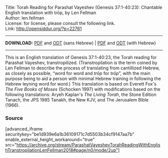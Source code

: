 <html>
<head></head>
<body>
Title: Torah Reading for Parashat Vayeshev (Genesis 37:1-40:23): Chantable English translation with trōp, by Len Fellman<br />
Author: len.fellman<br />
License: for license, please consult the following link.<br />
Link: <a href="http://opensiddur.org/?p=22761">http://opensiddur.org/?p=22761</a>
<p />
<hr />

<style type="text/css" media="all">.printfriendly {display: none!important;}</style>

<strong>DOWNLOAD:</strong> <a href="https://archive.org/download/ParashatVayeshevTorahReadingWithEnglishTranstropilationLenFellman2018/ParashatVayeshevTorahReadinggenesis37-40InEnglishTranstropilationlenFellman2018-EnglishOnly.pdf">PDF</a> and <a href="https://archive.org/download/ParashatVayeshevTorahReadingWithEnglishTranstropilationLenFellman2018/ParashatVayeshevTorahReadinggenesis37-40InEnglishTranstropilationlenFellman2018-EnglishOnly.odt">ODT</a> (sans Hebrew) | <a href="https://archive.org/download/ParashatVayeshevTorahReadingWithEnglishTranstropilationLenFellman2018/Parashat%20Vayeshev%20Torah%20Reading%20%28Genesis%2037-40%29%20in%20English%20transtropilation%20%28Len%20Fellman%202018%29.pdf">PDF</a> and <a href="https://archive.org/download/ParashatVayeshevTorahReadingWithEnglishTranstropilationLenFellman2018/Parashat%20Vayeshev%20Torah%20Reading%20%28Genesis%2037-40%29%20in%20English%20transtropilation%20%28Len%20Fellman%202018%29.odt">ODT</a> (with Hebrew) 

<hr />

This is an English translation of Genesis 37:1-40:23, the Torah reading for Parashat Vayeshev, transtropilized. (Transtropilation is the term coined by Len Fellman to describe the process of translating from cantillized Hebrew, as closely as possible, “word for word and <em>trōp</em> for <em>trōp</em>”, with the main purpose being to aid a person with minimal Hebrew training in following the Hebrew leyning word for word.) This translation is based on Everett Fox's <em>The Five Books of Moses</em> (Schocken 1997) with modifications based on the following translations: Aryeh Kaplan's <em>The Living Torah</em>, the Stone Edition Tanach, the JPS 1985 Tanakh, the New KJV, and The Jerusalem Bible (1966).

<h3>Source</h3>

[advanced_iframe securitykey="be1d939e6a1b36109171c7d5503b34cf9147aa7b" enable_external_height_workaround="true" src="https://archive.org/stream/ParashatVayeshevTorahReadingWithEnglishTranstropilationLenFellman2018#page/n0/mode/2up"]
</body>
</html>